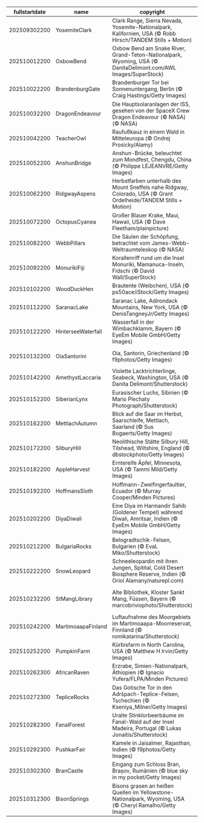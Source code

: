 |fullstartdate|name|copyright|title|image|
|--|--|--|--|--|
202509302200|YosemiteClark|Clark Range, Sierra Nevada, Yosemite-Nationalpark, Kalifornien, USA (© Robb Hirsch/TANDEM Stills + Motion)|Echos aus der Clark Range|![](/de-DE/2025/10/202509302200YosemiteClark.jpg)|
202510012200|OxbowBend|Oxbow Bend am Snake River, Grand-Teton-Nationalpark, Wyoming, USA (© DanitaDelimont.com/AWL Images/SuperStock)|Die Natur in ihrer reinsten Form|![](/de-DE/2025/10/202510012200OxbowBend.jpg)|
202510022200|BrandenburgGate|Brandenburger Tor bei Sonnenuntergang, Berlin (© Craig Hastings/Getty Images)|Symbol der Einheit|![](/de-DE/2025/10/202510022200BrandenburgGate.jpg)|
202510032200|DragonEndeavour|Die Hauptsolaranlagen der ISS, gesehen von der SpaceX Crew Dragon Endeavour (© NASA)  (© NASA)|Der Kosmos kennt keine Grenzen|![](/de-DE/2025/10/202510032200DragonEndeavour.jpg)|
202510042200|TeacherOwl|Raufußkauz in einem Wald in Mitteleuropa (© Ondrej Prosicky/Alamy)|Weisheit feiern|![](/de-DE/2025/10/202510042200TeacherOwl.jpg)|
202510052200|AnshunBridge|Anshun-Brücke, beleuchtet zum Mondfest, Chengdu, China (© Philippe LEJEANVRE/Getty Images)|Bis zum Mond und zurück|![](/de-DE/2025/10/202510052200AnshunBridge.jpg)|
202510062200|RidgwayAspens|Herbstfarben unterhalb des Mount Sneffels nahe Ridgway, Colorado, USA (© Grant Ordelheide/TANDEM Stills + Motion)|Goldener Herbstglanz|![](/de-DE/2025/10/202510062200RidgwayAspens.jpg)|
202510072200|OctopusCyanea|Großer Blauer Krake, Maui, Hawaii, USA (© Dave Fleetham/plainpicture)|Tarnung in Bewegung|![](/de-DE/2025/10/202510072200OctopusCyanea.jpg)|
202510082200|WebbPillars|Die Säulen der Schöpfung, betrachtet vom James-Webb-Weltraumteleskop (© NASA)|Ein Universum in voller Blüte|![](/de-DE/2025/10/202510082200WebbPillars.jpg)|
202510092200|MonurikiFiji|Korallenriff rund um die Insel Monuriki, Mamanuca-Inseln, Fidschi (© David Wall/SuperStock)|Ein Hauch von Freiheit|![](/de-DE/2025/10/202510092200MonurikiFiji.jpg)|
202510102200|WoodDuckHen|Brautente (Weibchen), USA (© ps50ace/iStock/Getty Images)|Instinkt kennt den Weg|![](/de-DE/2025/10/202510102200WoodDuckHen.jpg)|
202510112200|SaranacLake|Saranac Lake, Adirondack Mountains, New York, USA (© DenisTangneyJr/Getty Images)|Herbstidylle am See|![](/de-DE/2025/10/202510112200SaranacLake.jpg)|
202510122200|HinterseeWaterfall|Wasserfall in der Wimbachklamm, Bayern (© EyeEm Mobile GmbH/Getty Images)|Die Stimme des Wassers|![](/de-DE/2025/10/202510122200HinterseeWaterfall.jpg)|
202510132200|OiaSantorini|Oia, Santorin, Griechenland (© f9photos/Getty Images)|Träume in Blau und Weiß gemalt|![](/de-DE/2025/10/202510132200OiaSantorini.jpg)|
202510142200|AmethystLaccaria|Violette Lacktrichterlinge, Seabeck, Washington, USA (© Danita Delimont/Shutterstock)|Lila leuchtet der Wald|![](/de-DE/2025/10/202510142200AmethystLaccaria.jpg)|
202510152200|SiberianLynx|Eurasischer Luchs, Sibirien (© Mario Plechaty Photograph/Shutterstock)|Der Schatten der Wälder|![](/de-DE/2025/10/202510152200SiberianLynx.jpg)|
202510162200|MettlachAutumn|Blick auf die Saar im Herbst, Saarschleife, Mettlach, Saarland (© Sus Bogaerts/Getty Images)|Ein einzigartiger Panoramablick|![](/de-DE/2025/10/202510162200MettlachAutumn.jpg)|
202510172200|SilburyHill|Neolithische Stätte Silbury Hill, Tilshead, Wiltshire, England (© dbstockphoto/Getty Images)|Wo Geschichte ruht|![](/de-DE/2025/10/202510172200SilburyHill.jpg)|
202510182200|AppleHarvest|Erntereife Äpfel, Minnesota, USA (© Tammi Mild/Getty Images)|Erntegenuss pur|![](/de-DE/2025/10/202510182200AppleHarvest.jpg)|
202510192200|HoffmansSloth|Hoffmann-Zweifingerfaultier, Ecuador (© Murray Cooper/Minden Pictures)|Ein Leben in Zeitlupe|![](/de-DE/2025/10/202510192200HoffmansSloth.jpg)|
202510202200|DiyaDiwali|Eine Diya im Harmandir Sahib (Goldener Tempel) während Diwali, Amritsar, Indien (© EyeEm Mobile GmbH/Getty Images)|Leuchtende Traditionen|![](/de-DE/2025/10/202510202200DiyaDiwali.jpg)|
202510212200|BulgariaRocks|Belogradtschik-Felsen, Bulgarien (© EvaL Miko/Shutterstock)|Felsen, die Geschichten erzählen|![](/de-DE/2025/10/202510212200BulgariaRocks.jpg)|
202510222200|SnowLeopard|Schneeleopardin mit ihren Jungen, Spitital, Cold Desert Biosphere Reserve, Indien (© Oriol Alamany/naturepl.com)|Majestät der Berge|![](/de-DE/2025/10/202510222200SnowLeopard.jpg)|
202510232200|StMangLibrary|Alte Bibliothek, Kloster Sankt Mang, Füssen, Bayern (© marcobriviophoto/Shutterstock)|Orte der Begegnung und Inspiration|![](/de-DE/2025/10/202510232200StMangLibrary.jpg)|
202510242200|MartimoaapaFinland|Luftaufnahme des Moorgebiets im Martimoaapa-Moorreservat, Finnland (© romikatarina/Shutterstock)|Finnlands lebendiges Moor|![](/de-DE/2025/10/202510242200MartimoaapaFinland.jpg)|
202510252200|PumpkinFarm|Kürbisfarm in North Carolina, USA (© Matthew H Irvin/Getty Images)|Herbstzauber in Orange|![](/de-DE/2025/10/202510252200PumpkinFarm.jpg)|
202510262300|AfricanRaven|Erzrabe, Simien-Nationalpark, Äthiopien (© Ignacio Yufera/FLPA/Minden Pictures)|König der Lüfte|![](/de-DE/2025/10/202510262300AfricanRaven.jpg)|
202510272300|TepliceRocks|Das Gotische Tor in den Adršpach-Teplice-Felsen, Tschechien (© Kseniya_Milner/Getty Images)|Ein Tor zur Magie der Natur|![](/de-DE/2025/10/202510272300TepliceRocks.jpg)|
202510282300|FanalForest|Uralte Stinklorbeerbäume im Fanal-Wald auf der Insel Madeira, Portugal (© Lukas Jonaitis/Shutterstock)|In der Zeit verwurzelt|![](/de-DE/2025/10/202510282300FanalForest.jpg)|
202510292300|PushkarFair|Kamele in Jaisalmer, Rajasthan, Indien (© f9photos/Getty Images)|Zwischen Dünen und Zeit|![](/de-DE/2025/10/202510292300PushkarFair.jpg)|
202510302300|BranCastle|Eingang zum Schloss Bran, Brașov, Rumänien (© blue sky in my pocket/Getty Images)|Unter dem Zauber von Halloween|![](/de-DE/2025/10/202510302300BranCastle.jpg)|
202510312300|BisonSprings|Bisons grasen an heißen Quellen im Yellowstone-Nationalpark, Wyoming, USA (© Cheryl Ramalho/Getty Images)|Zeugen der Wildnis|![](/de-DE/2025/10/202510312300BisonSprings.jpg)|
